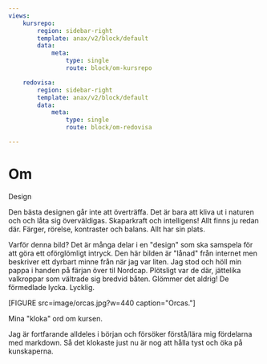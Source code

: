 ```yaml
---
views:
    kursrepo:
        region: sidebar-right
        template: anax/v2/block/default
        data:
            meta:
                type: single
                route: block/om-kursrepo

    redovisa:
        region: sidebar-right
        template: anax/v2/block/default
        data:
            meta:
                type: single
                route: block/om-redovisa

---
```

Om
=========================

Design

Den bästa designen går inte att överträffa. Det är bara att kliva ut i naturen och och låta sig överväldigas. Skaparkraft och intelligens!  Allt finns ju redan där. Färger, rörelse, kontraster och balans. Allt har sin plats.

Varför denna bild? Det är många delar i en "design" som ska samspela för att göra ett oförglömligt intryck. Den här bilden är "lånad" från internet men beskriver ett dyrbart minne från när jag var liten. Jag stod och höll min pappa i handen på färjan över til Nordcap. Plötsligt var de där, jättelika valkroppar som vältrade sig bredvid båten. Glömmer det aldrig! De förmedlade lycka. Lycklig.  

[FIGURE src=image/orcas.jpg?w=440 caption="Orcas."]

[//]: # (Detta innehåll är skrivet i markdown och du hittar innehållet i filen `content/index.md`.)

Mina "kloka" ord om kursen.

Jag är fortfarande alldeles i början och försöker förstå/lära mig fördelarna med markdown. Så det klokaste just nu är nog att hålla tyst och öka på kunskaperna.
